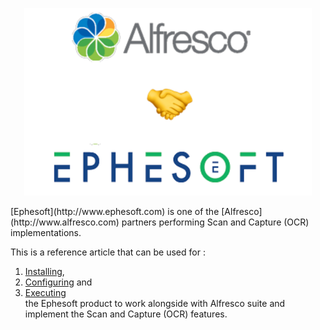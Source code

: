<p align="center">
  <img width="460" height="300" src="https://github.com/sherrymax/ephesoft/blob/master/Logo.png">
</p>
[Ephesoft](http://www.ephesoft.com) is one of the [Alfresco](http://www.alfresco.com) partners performing Scan and Capture (OCR) implementations.

This is a reference article that can be used for :
1. [Installing](https://github.com/sherrymax/ephesoft/tree/master/installation-steps),
2. [Configuring](https://github.com/sherrymax/ephesoft/tree/master/configuration-steps) and 
3. [Executing](https://github.com/sherrymax/ephesoft/tree/master/execution-steps)<br/>
the Ephesoft product to work alongside with Alfresco suite and implement the Scan and Capture (OCR) features.